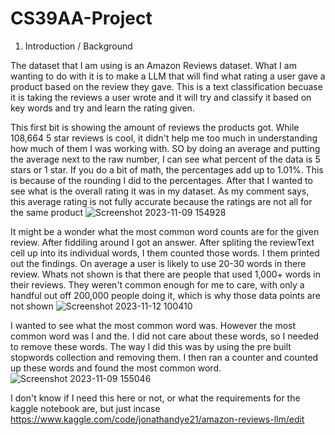 # CS39AA-Project
1. Introduction / Background

The dataset that I am using is an Amazon Reviews dataset. What I am wanting to do with it is to make a LLM that will find what rating a user gave a product based on the review they gave. This is a text classification becuase it is taking the reviews a user wrote and it will try and classify it based on key words and try and learn the rating given. 

This first bit is showing the amount of reviews the products got. While 108,664 5 star reviews is cool, it didn't help me too much in understanding how much of them I was working with. SO by doing an average and putting the average next to the raw number, I can see what percent of the data is 5 stars or 1 star. If you do a bit of math, the percentages add up to 1.01%. This is because of the rounding I did to the percentages. After that I wanted to see what is the overall rating it was in my dataset. As my comment says, this average rating is not fully accurate because the ratings are not all for the same product
![Screenshot 2023-11-09 154928](https://github.com/ChilledNeon/CS39AA-Project/assets/112008738/78fc66a4-585f-4e54-9c59-c2670119aa73)

It might be a wonder what the most common word counts are for the given review. After fiddiling around I got an answer. After spliting the reviewText cell up into its individual words, I them counted those words. I them printed out the findings. On average a user is likely to use 20-30 words in there review. Whats not shown is that there are people that used 1,000+ words in their reviews. They weren't common enough for me to care, with only a handful out off 200,000 people doing it, which is why those data points are not shown
![Screenshot 2023-11-12 100410](https://github.com/ChilledNeon/CS39AA-Project/assets/112008738/27b24edd-2ab4-49e0-a6bd-79698d45a6ba)

I wanted to see what the most common word was. However the most common word was I and the. I did not care about these words, so I needed to remove these words. The way I did this was by using the pre built stopwords collection and removing them. I then ran a counter and counted up these words and found the most common word. 
![Screenshot 2023-11-09 155046](https://github.com/ChilledNeon/CS39AA-Project/assets/112008738/ee0ca462-045e-4876-becb-0e4396612bb6)

I don't know if I need this here or not, or what the requirements for the kaggle notebook are, but just incase
https://www.kaggle.com/code/jonathandye21/amazon-reviews-llm/edit 
